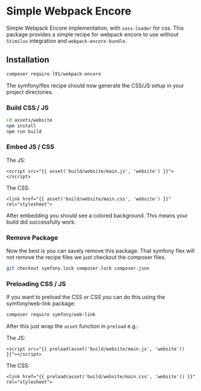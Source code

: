 # Simple Webpack Encore

Simple Webpack Encore implementation, with `sass-loader` for css.
This package provides a simple recipe for webpack encore
to use without `Stimilus` integration and `webpack-encore-bundle`.

## Installation

```bash
composer require l91/webpack-encore
```

The symfony/flex recipe should now generate the CSS/JS setup
in your project directories.

### Build CSS / JS

```bash
cd assets/website
npm install
npm run build
```

### Embed JS / CSS

The JS:

```twig
<script src="{{ asset('build/website/main.js', 'website') }}"></script>
```

The CSS:

```twig
<link href="{{ asset('build/website/main.css', 'website') }}" rel="stylesheet">
```

After embedding you should see a colored background. This means
your build did successfully work.

### Remove Package

Now the best is you can savely remove this package.
That symfony flex will not remove the recipe files we just checkout
the composer files.

```bash
git checkout symfony.lock composer.lock composer.json
```

### Preloading CSS / JS

If you want to preload the CSS or CSS you can do this using the
symfony/web-link package:

```bash
composer require symfony/web-link
```

After this just wrap the `asset` function in `preload` e.g.:

The JS:

```twig
<script src="{{ preload(asset('build/website/main.js', 'website')) }}"></script>
```

The CSS:

```twig
<link href="{{ preload(asset('build/website/main.css', 'website')) }}" rel="stylesheet">
```
